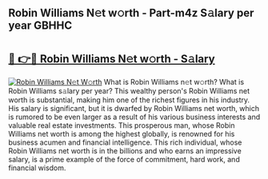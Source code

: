 ## Robin Williams N𝚎t w𝚘rth - Part-m4z S𝚊lary per year GBHHC

# <h2><a href="http://gc47m4.nevu.top/?p=Robin+Williams">🔗 👉🔴 Robin Williams N𝚎t w𝚘rth - S𝚊lary</a></h2>

[![Robin Williams N𝚎t W𝚘rth](https://i.imgur.com/Oavwk0R.jpeg)](http://gc47m4.nevu.top/?p=Robin+Williams)
What is Robin Williams n𝚎t w𝚘rth? What is Robin Williams s𝚊lary per year?
This wealthy person's Robin Williams net worth is substantial, making him one of the richest figures in his industry. His salary is significant, but it is dwarfed by Robin Williams net worth, which is rumored to be even larger as a result of his various business interests and valuable real estate investments. This prosperous man, whose Robin Williams net worth is among the highest globally, is renowned for his business acumen and financial intelligence. This rich individual, whose Robin Williams net worth is in the billions and who earns an impressive salary, is a prime example of the force of commitment, hard work, and financial wisdom.
